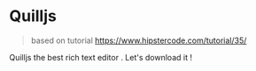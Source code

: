 # Quilljs
> based on tutorial https://www.hipstercode.com/tutorial/35/

Quilljs the best rich text editor .
Let's download it !